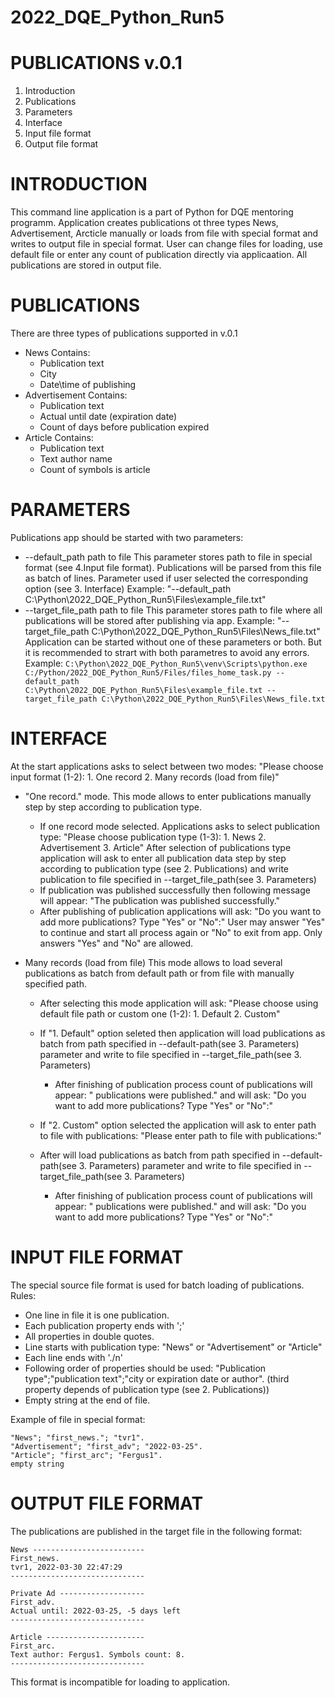 # 2022_DQE_Python_Run5

PUBLICATIONS v.0.1
====================================

1. Introduction
2. Publications
3. Parameters
4. Interface
5. Input file format
6. Output file format

INTRODUCTION
=============
This command line application is a part of Python for DQE mentoring programm. Application creates publications ot three types 
News, Advertisement, Arcticle manually or loads from file with special format and writes to output file in special format.
User can change files for loading, use default file or enter any count of publication directly via applicaation. 
All publications are stored in output file.

PUBLICATIONS
=============
There are three types of publications supported in v.0.1
- News
  Contains:
    - Publication text
    - City 
    - Date\time of publishing
- Advertisement
  Contains:
    - Publication text
    - Actual until date (expiration date)
    - Count of days before publication expired
- Article
  Contains:
    - Publication text
    - Text author name
    - Count of symbols is article

PARAMETERS
==========
Publications app should be started with two parameters:
- --default_path path to file
  This parameter stores path to file in special format (see 4.Input file format). 
  Publications will be parsed from this file as batch of lines. Parameter used if user selected the corresponding option (see 3. Interface)
  Example:
  "--default_path C:\Python\2022_DQE_Python_Run5\Files\example_file.txt"
- --target_file_path path to file
  This parameter stores path to file where all publications will be stored after publishing via app.
  Example:
  "--target_file_path C:\Python\2022_DQE_Python_Run5\Files\News_file.txt"
  Application can be started without one of these parameters or both. 
  But it is recommended to strart with both parametres to avoid any errors.
  Example:
  ```C:\Python\2022_DQE_Python_Run5\venv\Scripts\python.exe C:/Python/2022_DQE_Python_Run5/Files/files_home_task.py --default_path               C:\Python\2022_DQE_Python_Run5\Files\example_file.txt --target_file_path C:\Python\2022_DQE_Python_Run5\Files\News_file.txt```
  
INTERFACE
==========
At the start applications asks to select between two modes:
"Please choose input format (1-2): 1. One record 2. Many records (load from file)"
  - "One record." mode.
  This mode allows to enter publications manually step by step according to publication type.
    - If one record mode selected. Applications asks to select publication type:
  "Please choose publication type (1-3): 1. News 2. Advertisement 3. Article"
  After selection of publications type application will ask to enter all publication data step by step according to publication type (see 2. Publications) and write  publication to file specified in --target_file_path(see 3. Parameters)
    - If publication was published successfully then following message will appear:
      "The publication was published successfully."
    - After publishing of publication applications will ask:
    "Do you want to add more publications? Type "Yes" or "No":"
  User may answer "Yes" to continue and start all process again or "No" to exit from app.
  Only answers "Yes" and "No" are allowed.
  
  - Many records (load from file)
  This mode allows to load several publications as batch from default path or from file with manually specified path.
    - After selecting this mode application will ask:
      "Please choose using default file path or custom one (1-2): 1. Default 2. Custom"
    - If "1. Default" option seleted then application will load publications as batch from path specified in --default-path(see 3. Parameters) parameter and write to         file specified in --target_file_path(see 3. Parameters)
      - After finishing of publication process count of publications will appear:
        "<number> publications were published."
        and will ask:
        "Do you want to add more publications? Type "Yes" or "No":"
  
    - If "2. Custom" option selected the application will ask to enter path to file with publications:
      "Please enter path to file with publications:"
    - After will load publications as batch from path specified in --default-path(see 3. Parameters) parameter and write to         file specified in --                     target_file_path(see 3. Parameters)
      - After finishing of publication process count of publications will appear:
        "<number> publications were published."
        and will ask:
        "Do you want to add more publications? Type "Yes" or "No":"

INPUT FILE FORMAT
==================
The special source file format is used for batch loading of publications.
Rules:
- One line in file it is one publication.
- Each publication property ends with ';'
- All properties in double quotes.
- Line starts with publication type:
  "News" or "Advertisement" or "Article"
- Each line ends with './n'
- Following order of properties should be used:
  "Publication type";"publication text";"city or expiration date or author". (third property depends of publication type (see 2. Publications))
- Empty string at the end of file.

Example of file in special format:
```
"News"; "first_news."; "tvr1".
"Advertisement"; "first_adv"; "2022-03-25".
"Article"; "first_arc"; "Fergus1".
empty string
```

OUTPUT FILE FORMAT
==================
The publications are published in the target file in the following format:
```
News -------------------------
First_news.
tvr1, 2022-03-30 22:47:29
------------------------------

Private Ad -------------------
First_adv.
Actual until: 2022-03-25, -5 days left
------------------------------

Article ----------------------
First_arc.
Text author: Fergus1. Symbols count: 8.
------------------------------ 
```
This format is incompatible for loading to application.
